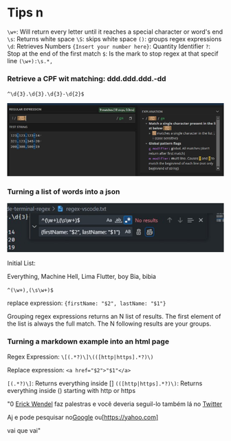 # Tips n
`\w+`: Will return every letter until it reaches a special character or word's end
`\s`: Returns white space
`\S`: skips white space
`()`: groups regex expressions
`\d`: Retrieves Numbers
`{Insert your number here}`: Quantity Identifier
`?`: Stop at the end of the first match
`$`: Is the mark to stop regex at that specif line
`(\w+):\s.*,`

### Retrieve a CPF wit matching: ddd.ddd.ddd.-dd

`^\d{3}.\d{3}.\d{3}-\d{2}$`

![RetrieveAList](/assets/list.jpeg)


### Turning a list of words into a json
![Example](/assets/replaceJson.jpeg)

Initial List:

Everything, Machine
Hell, Lima
Flutter, boy
Bia, bibia

`^(\w+),(\s\w+)$`

replace expression: `{firstName: "$2", lastName: "$1"}`

Grouping regex expressions returns an N list of results. 
The first element of the list is always the full match. The N following results are your groups.

### Turning a markdown example into an html page

Regex Expression: `\[(.*?)\]\(([http|https].*?)\)`

Replace expression: `<a href="$2">"$1"</a>`

`[(.*?)\]`: Returns everything inside []
`(([http|https].*?)\)`: Returns everything inside () starting with http or https

"0 [Erick Wendel](http://www.youtube.com/watch?v=e-ORhEE9VVg) faz palestras e você deveria seguil-lo também lá no [Twitter](https://twitter.com/hell)

Aj e pode pesquisar no[Google](https://www.google.com.br/) ou[https://yahoo.com]

vai que vai"